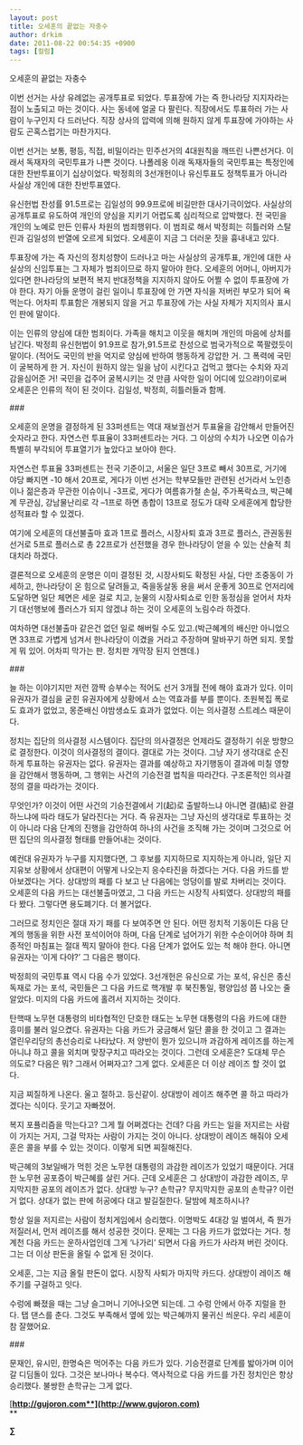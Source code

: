 ```yaml
---
layout: post
title: 오세훈의 끝없는 자충수
author: drkim
date: 2011-08-22 00:54:35 +0900
tags: [컬럼]
---
```

오세훈의 끝없는 자충수 

이번 선거는 사상 유례없는 공개투표로 되었다. 투표장에 가는 즉 한나라당 지지자라는 점이 노출되고 마는 것이다. 사는 동네에 얼굴 다 팔린다. 직장에서도 투표하러 가는 사람이 누구인지 다 드러난다. 직장 상사의 압력에 의해 원하지 않게 투표장에 가야하는 사람도 곤혹스럽기는 마찬가지다. 

이번 선거는 보통, 평등, 직접, 비밀이라는 민주선거의 4대원칙을 깨뜨린 나쁜선거다. 이래서 독재자의 국민투표가 나쁜 것이다. 나폴레옹 이래 독재자들의 국민투표는 특정인에 대한 찬반투표이기 십상이었다. 박정희의 3선개헌이나 유신투표도 정책투표가 아니라 사실상 개인에 대한 찬반투표였다. 

유신헌법 찬성률 91.5프로는 김일성의 99.9프로에 비길만한 대사기극이었다. 사실상의 공개투표로 유도하여 개인의 양심을 지키기 어렵도록 심리적으로 압박했다. 전 국민을 개인의 노예로 만든 인류사 차원의 범죄행위다. 이 범죄로 해서 박정희는 히틀러와 스탈린과 김일성의 반열에 오르게 되었다. 오세훈이 지금 그 더러운 짓을 흉내내고 있다. 

투표장에 가는 즉 자신의 정치성향이 드러나고 마는 사실상의 공개투표, 개인에 대한 사실상의 신임투표는 그 자체가 범죄이므로 하지 말아야 한다. 오세훈의 어머니, 아버지가 있다면 한나라당의 보편적 복지 반대정책을 지지하지 않아도 어쩔 수 없이 투표장에 가야 한다. 자기 아들 운명이 걸린 일이니 투표장에 안 가면 자식을 저버린 부모가 되어 욕 먹는다. 어차피 투표함은 개봉되지 않을 거고 투표장에 가는 사실 자체가 지지의사 표시인 판에 말이다. 

이는 인류의 양심에 대한 범죄이다. 가족을 해치고 이웃을 해치며 개인의 마음에 상처를 남긴다. 박정희 유신헌법이 91.9프로 참가,91.5프로 찬성으로 범국가적으로 쪽팔렸듯이 말이다. (적어도 국민의 반을 억지로 양심에 반하여 행동하게 강압한 거. 그 폭력에 국민이 굴복하게 한 거. 자신이 원하지 않는 일을 남이 시킨다고 겁먹고 했다는 수치와 자괴감을심어준 거! 국민을 겁주어 굴복시키는 것 만큼 사악한 일이 어디에 있으랴!)이로써 오세훈은 인류의 적이 된 것이다. 김일성, 박정희, 히틀러들과 함께. 

\### 

오세훈의 운명을 결정하게 된 33퍼센트는 역대 재보궐선거 투표율을 감안해서 만들어진 숫자라고 한다. 자연스런 투표율이 33퍼센트라는 거다. 그 이상의 수치가 나오면 이슈가 특별히 부각되어 투표열기가 높았다고 보아야 한다. 

자연스런 투표율 33퍼센트는 전국 기준이고, 서울은 일단 3프로 빼서 30프로, 거기에 야당 빠지면 -10 해서 20프로, 게다가 이번 선거는 학부모들만 관련된 선거라서 노인층이나 젊은층과 무관한 이슈이니 -3프로, 게다가 여름휴가철 손실, 주가폭락쇼크, 박근혜계 무관심, 강남물난리로 각 –1프로 하면 총합이 13프로 정도가 대략 오세훈에게 합당한 성적표라 할 수 있겠다. 

여기에 오세훈의 대선불출마 효과 1프로 플러스, 시장사퇴 효과 3프로 플러스, 관권동원선거로 5프로 플러스로 총 22프로가 선전했을 경우 한나라당이 얻을 수 있는 산술적 최대치라 하겠다. 

결론적으로 오세훈의 운명은 이미 결정된 것, 시장사퇴도 확정된 사실, 다만 조중동이 가세하고, 한나라당이 온 힘으로 달려들고, 죽을동살동 용을 써서 운좋게 30프로 언저리에 도달하면 일단 체면은 세운 걸로 치고, 눈물의 시장사퇴쇼로 인한 동정심을 얻어서 차차기 대선행보에 플러스가 되지 않겠냐 하는 것이 오세훈의 노림수라 하겠다. 

여차하면 대선불출마 같은건 없던 일로 해버릴 수도 있고.(박근혜계의 배신만 아니었으면 33프로 가볍게 넘겨서 한나라당이 이겼을 거라고 주장하며 말바꾸기 하면 되지. 못할게 뭐 있어. 어차피 막가는 판. 정치판 개막장 된지 언젠데.) 

\### 

늘 하는 이야기지만 저런 깜짝 승부수는 적어도 선거 3개월 전에 해야 효과가 있다. 이미 유권자가 결심을 굳힌 유권자에게 상황에서 쇼는 역효과를 부를 뿐이다. 초원복집 폭로도 효과가 없었고, 몽준배신 야밤생쇼도 효과가 없었다. 이는 의사결정 스트레스 때문이다. 

정치는 집단의 의사결정 시스템이다. 집단의 의사결정은 언제라도 결정하기 쉬운 방향으로 결정한다. 이것이 의사결정의 결이다. 결대로 가는 것이다. 그냥 자기 생각대로 순진하게 투표하는 유권자는 없다. 유권자는 결과를 예상하고 자기행동이 결과에 미칠 영향을 감안해서 행동하며, 그 행위는 사건의 기승전결 법칙을 따라간다. 구조론적인 의사결정의 결을 따라가는 것이다. 

무엇인가? 이것이 어떤 사건의 기승전결에서 기(起)로 출발하느냐 아니면 결(結)로 완결하느냐에 따라 태도가 달라진다는 거다. 즉 유권자는 그냥 자신의 생각대로 투표하는 것이 아니라 다음 단계의 진행을 감안하여 하나의 사건을 조직해 가는 것이며 그것으로 어떤 집단의 의사결정 형태를 만들어내는 것이다. 

예컨대 유권자가 누구를 지지했다면, 그 후보를 지지하므로 지지하는게 아니라, 일단 지지유보 상황에서 상대편이 어떻게 나오는지 응수타진을 하겠다는 거다. 다음 카드를 받아보겠다는 거다. 상대방의 패를 다 보고 난 다음에는 엉덩이를 발로 차버리는 것이다. 오세훈의 다음 카드는 대선불출마였고, 그 다음 카드는 시장직 사퇴였다. 상대방의 패를 다 봤다. 그렇다면 용도폐기다. 더 볼거없다. 

그러므로 정치인은 절대 자기 패를 다 보여주면 안 된다. 어떤 정치적 기동이든 다음 단계의 행동을 위한 사전 포석이어야 하며, 다음 단계로 넘어가기 위한 수순이어야 하며 최종적인 마침표는 절대 찍지 말아야 한다. 다음 단계가 없어도 있는 척 해야 한다. 아니면 유권자는 ‘이게 다야?’ 그 다음은 팽이다. 

박정희의 국민투표 역시 다음 수가 있었다. 3선개헌은 유신으로 가는 포석, 유신은 종신독재로 가는 포석, 국민들은 그 다음 카드로 핵개발 후 북진통일, 평양입성 쯤 나오는 줄 알았다. 미지의 다음 카드에 홀려서 지지하는 것이다. 

탄핵때 노무현 대통령의 비타협적인 단호한 태도는 노무현 대통령의 다음 카드에 대한 흥미를 불러 일으켰다. 유권자는 다음 카드가 궁금해서 일단 콜을 한 것이고 그 결과는 열린우리당의 총선승리로 나타났다. 저 양반이 뭔가 있으니까 과감하게 레이즈를 하는게 아니냐 하고 콜을 외치며 맞장구치고 따라오는 것이다. 그런데 오세훈은? 도대체 무슨 의도로? 다음은 뭐? 그래서 어쩌자고? 그게 없다. 오세훈은 더 이상 레이즈 할 것이 없다. 

지금 찌질하게 나온다. 울고 절하고. 등신같이. 상대방이 레이즈 해주면 콜 하고 따라가겠다는 식이다. 웃기고 자빠졌어. 

복지 포퓰리즘을 막는다고? 그게 뭘 어쩌겠다는 건데? 다음 카드는 일을 저지르는 사람이 가지는 거지, 그걸 막자는 사람이 가지는 것이 아니다. 상대방이 레이즈 해줘야 오세훈은 콜을 부를 수 있는 것이다. 이렇게 되면 찌질해진다. 

박근혜의 3보일배가 먹힌 것은 노무현 대통령의 과감한 레이즈가 있었기 때문이다. 거대한 노무현 공포증이 박근혜를 살린 거다. 근데 오세훈은 그 상대방이 과감한 레이즈, 무지막지한 공포의 레이즈가 없다. 상대방 누구? 손학규? 무지막지한 공포의 손학규? 이런 거 없다. 상대가 없는 판에 허공에다 대고 발길질한다. 달밤에 체조하시나? 

항상 일을 저지르는 사람이 정치게임에서 승리했다. 이명박도 4대강 일 벌여서, 즉 뭔가 저질러서, 먼저 레이즈를 해서 성공한 것이다. 문제는 그 다음 카드가 없었다는 거다. 청계천 다음 카드는 운하사업인데 그게 ‘나가리’ 되면서 다음 카드가 사라져 버린 것이다. 그는 더 이상 판돈을 올릴 수 없게 된 것이다. 

오세훈, 그는 지금 올릴 판돈이 없다. 시장직 사퇴가 마지막 카드다. 상대방이 레이즈 해주기를 구걸하고 잇다. 

수렁에 빠졌을 때는 그냥 슬그머니 기어나오면 되는데. 그 수렁 안에서 아주 지럴을 한다. 탭 댄스를 춘다. 그것도 부족해서 옆에 있는 박근혜까지 물귀신 씌운다. 우리 세훈이 참 잘했어요. 

\### 

문재인, 유시민, 한명숙은 먹어주는 다음 카드가 있다. 기승전결로 단계를 밟아가며 이어갈 디딤돌이 있다. 그것은 보나마나 복수다. 역사적으로 다음 카드를 가진 정치인은 항상 승리했다. 불쌍한 손학규는 그게 없다. 






  




[**http://gujoron.com**](http://www.gujoron.com)**  
** 

**∑**